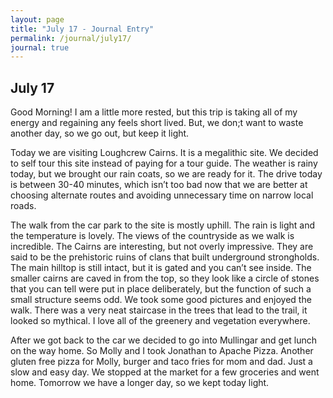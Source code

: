 ```yaml
---
layout: page
title: "July 17 - Journal Entry"
permalink: /journal/july17/
journal: true
---
```


## July 17

Good Morning! I am a little more rested, but this trip is taking all of my energy and regaining any feels short lived. But, we don;t want to waste another day, so we go out, but keep it light. 

Today we are visiting Loughcrew Cairns. It is a megalithic site. We decided to self tour this site instead of paying for a tour guide. The weather is rainy today, but we brought our rain coats, so we are ready for it. The drive today is between 30-40 minutes, which isn’t too bad now that we are better at choosing alternate routes and avoiding unnecessary time on narrow local roads.

The walk from the car park to the site is mostly uphill. The rain is light and the temperature is lovely. The views of the countryside as we walk is incredible. The Cairns are interesting, but not overly impressive. They are said to be the prehistoric ruins of clans that built underground strongholds. The main hilltop is still intact, but it is gated and you can’t see inside. The smaller cairns are caved in from the top, so they look like a circle of stones that you can tell were put in place deliberately, but the function of such a small structure seems odd. We took some good pictures and enjoyed the walk. There was a very neat staircase in the trees that lead to the trail, it looked so mythical. I love all of the greenery and vegetation everywhere. 

After we got back to the car we decided to go into Mullingar and get lunch on the way home. So Molly and I took Jonathan to Apache Pizza. Another gluten free pizza for Molly, burger and taco fries for mom and dad. Just a slow and easy day. We stopped at the market for a few groceries and went home. Tomorrow we have a longer day, so we kept today light. 
